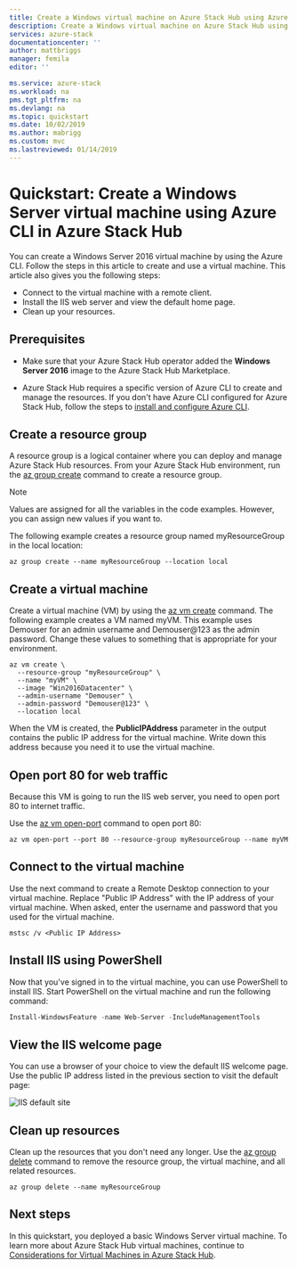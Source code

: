 ```yaml
---
title: Create a Windows virtual machine on Azure Stack Hub using Azure CLI | Microsoft Docs
description: Create a Windows virtual machine on Azure Stack Hub using Azure CLI
services: azure-stack
documentationcenter: ''
author: mattbriggs
manager: femila
editor: ''

ms.service: azure-stack
ms.workload: na
pms.tgt_pltfrm: na
ms.devlang: na
ms.topic: quickstart
ms.date: 10/02/2019
ms.author: mabrigg
ms.custom: mvc
ms.lastreviewed: 01/14/2019
---
```


# Quickstart: Create a Windows Server virtual machine using Azure CLI in Azure Stack Hub

You can create a Windows Server 2016 virtual machine by using the Azure CLI. Follow the steps in this article to create and use a virtual machine. This article also gives you the following steps:

* Connect to the virtual machine with a remote client.
* Install the IIS web server and view the default home page.
* Clean up your resources.

## Prerequisites

* Make sure that your Azure Stack Hub operator added the **Windows Server 2016** image to the Azure Stack Hub Marketplace.

* Azure Stack Hub requires a specific version of Azure CLI to create and manage the resources. If you don't have Azure CLI configured for Azure Stack Hub, follow the steps to [install and configure Azure CLI](azure-stack-version-profiles-azurecli2.md).

## Create a resource group

A resource group is a logical container where you can deploy and manage Azure Stack Hub resources. From your Azure Stack Hub environment, run the [az group create](/cli/azure/group#az-group-create) command to create a resource group.

> [!NOTE]
>  Values are assigned for all the variables in the code examples. However, you can assign new values if you want to.

The following example creates a resource group named myResourceGroup in the local location:

```cli
az group create --name myResourceGroup --location local
```

## Create a virtual machine

Create a virtual machine (VM) by using the [az vm create](/cli/azure/vm#az-vm-create) command. The following example creates a VM named myVM. This example uses Demouser for an admin username and Demouser@123 as the admin password. Change these values to something that is appropriate for your environment.

```cli
az vm create \
  --resource-group "myResourceGroup" \
  --name "myVM" \
  --image "Win2016Datacenter" \
  --admin-username "Demouser" \
  --admin-password "Demouser@123" \
  --location local
```

When the VM is created, the **PublicIPAddress** parameter in the output contains the public IP address for the virtual machine. Write down this address because you need it to use the virtual machine.

## Open port 80 for web traffic

Because this VM is going to run the IIS web server, you need to open port 80 to internet traffic.

Use the [az vm open-port](/cli/azure/vm) command to open port 80:

```cli
az vm open-port --port 80 --resource-group myResourceGroup --name myVM
```

## Connect to the virtual machine

Use the next command to create a Remote Desktop connection to your virtual machine. Replace "Public IP Address" with the IP address of your virtual machine. When asked, enter the username and password that you used for the virtual machine.

```
mstsc /v <Public IP Address>
```

## Install IIS using PowerShell

Now that you've signed in to the virtual machine, you can use PowerShell to install IIS. Start PowerShell on the virtual machine and run the following command:

```powershell
Install-WindowsFeature -name Web-Server -IncludeManagementTools
```

## View the IIS welcome page

You can use a browser of your choice to view the default IIS welcome page. Use the public IP address listed in the previous section to visit the default page:

![IIS default site](./media/azure-stack-quick-create-vm-windows-cli/default-iis-website.png)

## Clean up resources

Clean up the resources that you don't need any longer. Use the [az group delete](/cli/azure/group#az-group-delete) command to remove the resource group, the virtual machine, and all related resources.

```cli
az group delete --name myResourceGroup
```

## Next steps

In this quickstart, you deployed a basic Windows Server virtual machine. To learn more about Azure Stack Hub virtual machines, continue to [Considerations for Virtual Machines in Azure Stack Hub](azure-stack-vm-considerations.md).
